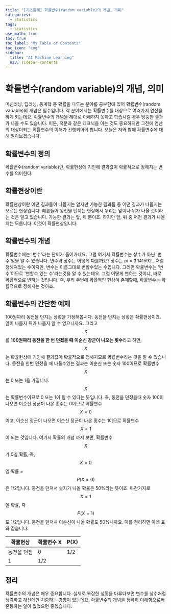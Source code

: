 ```yaml
---
title: "[기초통계] 확률변수(random variable)의 개념, 의미" 
categories:
  - statistics
tags:
  - statistics
use_math: true
toc: true
toc_label: "My Table of Contents"
toc_icon: "cog"
sidebar:
  title: "AI Machine Learning"
  nav: sidebar-contents
---
```


# 확률변수(random variable)의 개념, 의미

머신러닝, 딥러닝, 통계학 등 확률을 다루는 분야를 공부함에 있어 확률변수(random variable)의 개념은 필수입니다. 
각 분야에서는 확률변수를 대상으로 여러가지 연산을 하게 되는데요, 
확률변수의 개념을 제대로 이해하지 못하고 학습시킬 경우 엉뚱한 결과가 나올 수도 있습니다. 
미분, 적분과 같은 테크닉을 아는 것도 중요하지만 그전에 연산의 대상이되는 확률변수의 이해가 선행되어야 합니다. 
오늘은 저와 함께 확률변수에 대해 알아보겠습니다. 

## 확률변수의 정의

확률변수(random variable)란, 확률현상에 기인해 결과값이 확률적으로 정해지는 변수를 의미한다.  

## 확률현상이란

확률현상이란 어떤 결과들이 나올지는 알지만 가능한 결과들 중 어떤 결과가 나올지는 모르는 현상입니다. 
예를들어 동전을 던지는 현상에서 우리는 앞이나 뒤가 나올 것이라는 것은 알고 있습니다. 가능한 결과는 앞, 뒤 뿐이죠. 
하지만 앞, 뒤 중 어떤 결과가 나올지는 모릅니다. 이것이 확률현상입니다. 

## 확률변수의 개념

확률변수에는 '변수'라는 단어가 들어가네요. 
그럼 여기서 확률변수는 상수가 아닌 '변수'임을 알 수 있습니다. 
변수와 상수는 어떻게 다를까요? 
상수는 pi = 3.141592...처럼 정해져있는 수이지만, 
변수는 이름그대로 변할수있는 수입니다. 
그러면 확률변수는 '변수'이므로 '변할수 있는 수'라는것을 알 수 있는데요. 
그럼 어떻게 변하는 것이냐, 
바로 확률적으로 변하는 것입니다. 
즉, 우리 주변에 확률적인 현상이 존재할때, 
확률변수는 확률적으로 정해지는 것이죠. 


## 확률변수의 간단한 예제

100원짜리 동전을 던지는 상황을 가정해봅시다. 
동전을 던지는 상황은 확률현상이죠. 앞이 나올지 뒤가 나올지 알 수 없으니까요. 
그리고 $$X$$를 **100원짜리 동전을 한 번 던졌을 때 이순신 장군이 나오는 횟수**라고 하면, 
$$X$$는 확률현상에 기인해 결과값이 확률적으로 정해지므로 확률변수라는 것을 알 수 있습니다.
동전을 한번 던졌을 때 나올수있는 결과는 이순신 또는 숫자 100이므로 
확률변수 $$X$$는 0 또는 1을 가집니다. 
$$X$$는 확률변수이므로 0 또는 1이 될 수 있다는 뜻입니다.
즉, 동전을 던졌을때 숫자 100이 나오면 이순신 장군이 나온 횟수는 0이므로 확률변수 $$X = 0$$이고, 
이순신 장군이 나오면 이순신 장군이 나온 횟수는 1이므로 확률변수 $$X = 1$$이 되는 것입니다. 
여기서 확률의 개념 까지 보면, 
확률변수 $$X$$가 0일 확률, 즉, $$X=0$$일 확률 = $$P(X=0)$$은 1/2입니다. 
동전을 던져서 숫자가 나올 확률은 50%라는 뜻이죠. 
마찬가지로 $$X=1$$일 확률, 즉 $$P(X=1)$$도 1/2입니다. 
동전을 던저셔 이순신이 나올 확률도 50%니까요. 
이를 정리하면 아래 표와 같습니다. 

확률현상| 확률변수 X | P(X)
--------|-----------|------
동전을 던짐 | 0 | 1/2
| 1 | 1/2

## 정리 

확률변수의 개념은 매우 중요합니다. 
실제로 복잡한 상황을 다루다보면 변수를 상수처럼 생각하고 계산에만 치중하는 경향이 있는데요, 
확률변수의 개념을 정확히 이해함으로써 혼동하는 일이 없었으면 좋겠습니다. 


